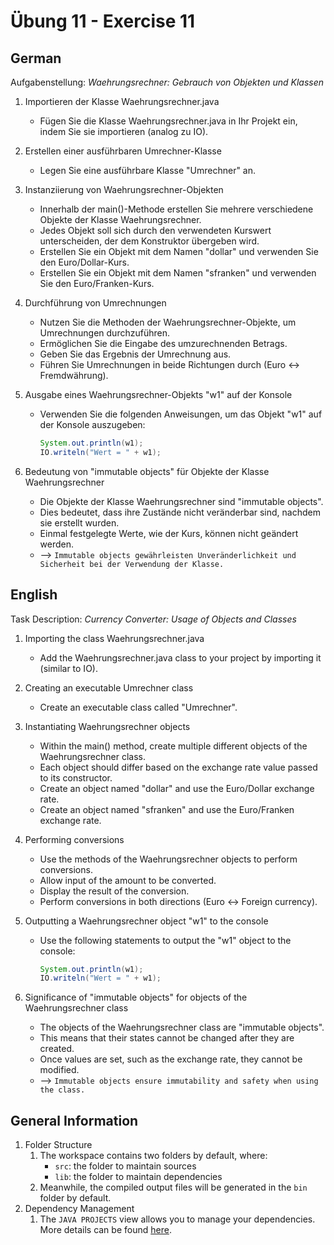 # Übung 11 - Exercise 11

## German

Aufgabenstellung:
*Waehrungsrechner: Gebrauch von Objekten und Klassen*

1. Importieren der Klasse Waehrungsrechner.java
    - Fügen Sie die Klasse Waehrungsrechner.java in Ihr Projekt ein, indem Sie sie importieren (analog zu IO).
1. Erstellen einer ausführbaren Umrechner-Klasse
    - Legen Sie eine ausführbare Klasse "Umrechner" an.
1. Instanziierung von Waehrungsrechner-Objekten
    - Innerhalb der main()-Methode erstellen Sie mehrere verschiedene Objekte der Klasse Waehrungsrechner.
    - Jedes Objekt soll sich durch den verwendeten Kurswert unterscheiden, der dem Konstruktor übergeben wird.
    - Erstellen Sie ein Objekt mit dem Namen "dollar" und verwenden Sie den Euro/Dollar-Kurs.
    - Erstellen Sie ein Objekt mit dem Namen "sfranken" und verwenden Sie den Euro/Franken-Kurs.
1. Durchführung von Umrechnungen
    - Nutzen Sie die Methoden der Waehrungsrechner-Objekte, um Umrechnungen durchzuführen.
    - Ermöglichen Sie die Eingabe des umzurechnenden Betrags.
    - Geben Sie das Ergebnis der Umrechnung aus.
    - Führen Sie Umrechnungen in beide Richtungen durch (Euro ↔ Fremdwährung).
1. Ausgabe eines Waehrungsrechner-Objekts "w1" auf der Konsole
    - Verwenden Sie die folgenden Anweisungen, um das Objekt "w1" auf der Konsole auszugeben:

        ```java
        System.out.println(w1);
        IO.writeln("Wert = " + w1);
        ```

1. Bedeutung von "immutable objects" für Objekte der Klasse Waehrungsrechner
    - Die Objekte der Klasse Waehrungsrechner sind "immutable objects".
    - Dies bedeutet, dass ihre Zustände nicht veränderbar sind, nachdem sie erstellt wurden.
    - Einmal festgelegte Werte, wie der Kurs, können nicht geändert werden.
    - --> `Immutable objects gewährleisten Unveränderlichkeit und Sicherheit bei der Verwendung der Klasse.`

## English

Task Description:
*Currency Converter: Usage of Objects and Classes*

1. Importing the class Waehrungsrechner.java
    - Add the Waehrungsrechner.java class to your project by importing it (similar to IO).
1. Creating an executable Umrechner class
    - Create an executable class called "Umrechner".
1. Instantiating Waehrungsrechner objects
    - Within the main() method, create multiple different objects of the Waehrungsrechner class.
    - Each object should differ based on the exchange rate value passed to its constructor.
    - Create an object named "dollar" and use the Euro/Dollar exchange rate.
    - Create an object named "sfranken" and use the Euro/Franken exchange rate.
1. Performing conversions
    - Use the methods of the Waehrungsrechner objects to perform conversions.
    - Allow input of the amount to be converted.
    - Display the result of the conversion.
    - Perform conversions in both directions (Euro ↔ Foreign currency).
1. Outputting a Waehrungsrechner object "w1" to the console
    - Use the following statements to output the "w1" object to the console:

        ```java
        System.out.println(w1);
        IO.writeln("Wert = " + w1);
        ```

1. Significance of "immutable objects" for objects of the Waehrungsrechner class
    - The objects of the Waehrungsrechner class are "immutable objects".
    - This means that their states cannot be changed after they are created.
    - Once values are set, such as the exchange rate, they cannot be modified.
    - --> `Immutable objects ensure immutability and safety when using the class.`

## General Information

1. Folder Structure
    1. The workspace contains two folders by default, where:
        - `src`: the folder to maintain sources
        - `lib`: the folder to maintain dependencies
    1. Meanwhile, the compiled output files will be generated in the `bin` folder by default.
1. Dependency Management
    1. The `JAVA PROJECTS` view allows you to manage your dependencies. More details can be found [here](https://github.com/microsoft/vscode-java-dependency#manage-dependencies).
